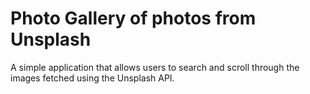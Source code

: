 # Photo Gallery of photos from Unsplash

A simple application that allows users to search and scroll through the images fetched using the 
Unsplash API.
